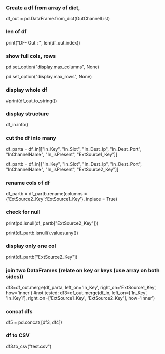 ### Create a df from array of dict, 
df_out = pd.DataFrame.from_dict(OutChannelList) 

### len of df
print("DF- Out : ", len(df_out.index))

### show full cols, rows
pd.set_option("display.max_columns", None)

pd.set_option("display.max_rows", None)

### display whole df
#print(df_out.to_string())

### display structure
df_in.info()

### cut the df into many
df_parta = df_in[["In_Key", "In_Slot", "In_Dest_Ip", "In_Dest_Port", "InChannelName", "In_isPresent", "ExtSource1_Key"]]

df_partb = df_in[["In_Key", "In_Slot", "In_Dest_Ip", "In_Dest_Port", "InChannelName", "In_isPresent", "ExtSource2_Key"]]

### rename cols of df
df_partb = df_partb.rename(columns = {'ExtSource2_Key':'ExtSource1_Key'}, inplace = True)

### check for null
print(pd.isnull(df_partb["ExtSource2_Key"]))

print(df_partb.isnull().values.any())

### display only one col
print(df_partb["ExtSource2_Key"])

###  join two DataFrames (relate on key or keys (use array on both sides))
df3=df_out.merge(df_parta, left_on='In_Key', right_on='ExtSource1_Key', how='inner')
#not tested:  df3=df_out.merge(df_in, left_on=['In_Key', 'In_Key1'], right_on=['ExtSource1_Key', 'ExtSource2_Key'], how='inner')

### concat dfs
df5 = pd.concat([df3, df4])

### df to CSV
df3.to_csv("test.csv")


